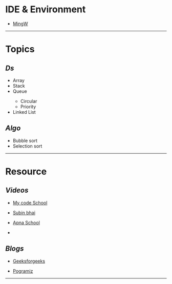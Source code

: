 # **IDE & Environment**
- [MingW](https://sourceforge.net/projects/mingw-w64/files/Toolchains%20targetting%20Win32/Personal%20Builds/mingw-builds/installer/mingw-w64-install.exe/download)

---
# **Topics**

## *Ds*
 <ul>

<li>Array</li>
<li>Stack</li>

<li>Queue</li>
 <ul>
 <li>Circular</li>
 <li>Priority</li>
 </ul>

<li>Linked List</li>
</ul>

## *Algo*
- Bubble sort
- Selection sort

---

# **Resource**

## *Videos*

- [My code School](https://www.youtube.com/channel/UClEEsT7DkdVO_fkrBw0OTrA)

- [Subin bhai](https://www.youtube.com/watch?v=Mz9BlmST31w&list=PLym69wpbTIIEOesltWGUsVnY9HDWbJit_)

- [Apna School](https://www.youtube.com/watch?v=z9bZufPHFLU&list=PLfqMhTWNBTe0b2nM6JHVCnAkhQRGiZMSJ)

-
## *Blogs*
- [Geeksforgeeks](https://www.geeksforgeeks.org/data-structures/)

- [Pogramiz](https://www.programiz.com/dsa)
---

